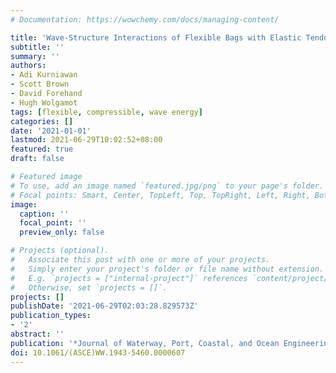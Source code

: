 ```yaml
---
# Documentation: https://wowchemy.com/docs/managing-content/

title: 'Wave-Structure Interactions of Flexible Bags with Elastic Tendons: Application to Wave Energy Conversion'
subtitle: ''
summary: ''
authors:
- Adi Kurniawan
- Scott Brown
- David Forehand
- Hugh Wolgamot
tags: [flexible, compressible, wave energy]
categories: []
date: '2021-01-01'
lastmod: 2021-06-29T10:02:52+08:00
featured: true
draft: false

# Featured image
# To use, add an image named `featured.jpg/png` to your page's folder.
# Focal points: Smart, Center, TopLeft, Top, TopRight, Left, Right, BottomLeft, Bottom, BottomRight.
image:
  caption: ''
  focal_point: ''
  preview_only: false

# Projects (optional).
#   Associate this post with one or more of your projects.
#   Simply enter your project's folder or file name without extension.
#   E.g. `projects = ["internal-project"]` references `content/project/deep-learning/index.md`.
#   Otherwise, set `projects = []`.
projects: []
publishDate: '2021-06-29T02:03:28.829573Z'
publication_types:
- '2'
abstract: ''
publication: '*Journal of Waterway, Port, Coastal, and Ocean Engineering*'
doi: 10.1061/(ASCE)WW.1943-5460.0000607
---
```

